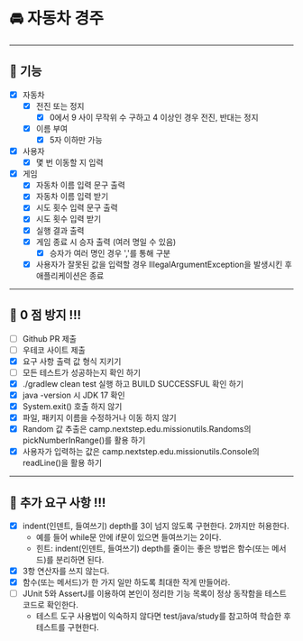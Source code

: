 # 🚘 자동차 경주

---
## 🎯 기능
- [x] 자동차
    - [x] 전진 또는 정지
        - [x] 0에서 9 사이 무작위 수 구하고 4 이상인 경우 전진, 반대는 정지
    - [x] 이름 부여
        - [x] 5자 이하만 가능
- [x] 사용자
    - [x] 몇 번 이동할 지 입력

- [x] 게임
    - [x] 자동차 이름 입력 문구 출력
    - [x] 자동차 이름 입력 받기
    - [x] 시도 횟수 입력 문구 출력
    - [x] 시도 횟수 입력 받기
    - [x] 실행 결과 출력
    - [x] 게임 종료 시 승자 출력 (여러 명일 수 있음)
        - [x] 승자가 여러 명인 경우 ','를 통해 구분
    - [x] 사용자가 잘못된 값을 입력할 경우 IllegalArgumentException을 발생시킨 후 애플리케이션은 종료

---
## 🎯 0 점 방지 !!!
- [ ] Github PR 제출
- [ ] 우테코 사이트 제출
- [x] 요구 사항 출력 값 형식 지키기
- [ ] 모든 테스트가 성공하는지 확인 하기
- [x] ./gradlew clean test 실행 하고 BUILD SUCCESSFUL 확인 하기
- [x] java -version 시 JDK 17 확인
- [x] System.exit() 호출 하지 않기
- [x] 파일, 패키지 이름을 수정하거나 이동 하지 않기
- [x] Random 값 추출은 camp.nextstep.edu.missionutils.Randoms의 pickNumberInRange()를 활용 하기
- [x] 사용자가 입력하는 값은 camp.nextstep.edu.missionutils.Console의 readLine()을 활용 하기

---
## 🎯 추가 요구 사항 !!!
- [x] indent(인덴트, 들여쓰기) depth를 3이 넘지 않도록 구현한다. 2까지만 허용한다.
    - 예를 들어 while문 안에 if문이 있으면 들여쓰기는 2이다.
    - 힌트: indent(인덴트, 들여쓰기) depth를 줄이는 좋은 방법은 함수(또는 메서드)를 분리하면 된다.
- [x] 3항 연산자를 쓰지 않는다.
- [x] 함수(또는 메서드)가 한 가지 일만 하도록 최대한 작게 만들어라.
- [ ] JUnit 5와 AssertJ를 이용하여 본인이 정리한 기능 목록이 정상 동작함을 테스트 코드로 확인한다.
    - 테스트 도구 사용법이 익숙하지 않다면 test/java/study를 참고하여 학습한 후 테스트를 구현한다.